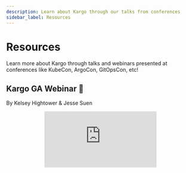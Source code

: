 ```yaml
---
description: Learn about Kargo through our talks from conferences 
sidebar_label: Resources
---
```


# Resources

Learn more about Kargo through talks and webinars presented at conferences like KubeCon, ArgoCon, GitOpsCon, etc!

## Kargo GA Webinar 🎉
By Kelsey Hightower & Jesse Suen

<center>
<div style={{position: "relative", width: "100%", "padding-top": "56.25%"}}>
  <iframe style={{position: "absolute", top: 0, left: 0, width: "100%", height: "100%"}} src="https://www.youtube.com/embed/GvGt0yuApvE?si=UCzHwdzg7R9_mfjJ" frameborder="0" allow="accelerometer; autoplay; clipboard-write; encrypted-media; gyroscope; picture-in-picture; web-share" referrerpolicy="strict-origin-when-cross-origin" allowfullscreen/>
</div>
</center>

## Streamlining Kubernetes with Kargo
By Christian Hernandez | GitHub OpenSourceFriday 2024

<center>
<div style={{position: "relative", width: "100%", "padding-top": "56.25%"}}>
  <iframe style={{position: "absolute", top: 0, left: 0, width: "100%", height: "100%"}} src="https://www.youtube.com/embed/vQ8coBb-3eE?si=26tO8z9-ZoQwbv3N" title="Streamlining Kubernetes with Kargo: #OpenSourceFriday feat. Christian Hernandez" frameborder="0" allow="accelerometer; autoplay; clipboard-write; encrypted-media; gyroscope; picture-in-picture; web-share" referrerpolicy="strict-origin-when-cross-origin" allowfullscreen/>
</div>
</center>

---

## GitOps Pipelines: Everything Everywhere All at Once
By Christian Hernandez | GitOpsCon North America 2024

<center>
<div style={{position: "relative", width: "100%", "padding-top": "56.25%"}}>
  <iframe style={{position: "absolute", top: 0, left: 0, width: "100%", height: "100%"}} src="https://www.youtube.com/embed/ZHGWXISTP68?si=jFdESQ5yXbQn0M3D" title="GitOps Pipelines: Everything Everywhere All at Once - Christian Hernandez" frameborder="0" allow="accelerometer; autoplay; clipboard-write; encrypted-media; gyroscope; picture-in-picture; web-share" referrerpolicy="strict-origin-when-cross-origin" allowfullscreen/>
</div>
</center>

---

## Multi-Stage Deployment Pipelines the GitOps Way
By Jesse Suen & Kent Rancourt | GitOpsCon Europe 2023

<center>
<div style={{position: "relative", width: "100%", "padding-top": "56.25%"}}>
  <iframe style={{position: "absolute", top: 0, left: 0, width: "100%", height: "100%"}} src="https://www.youtube.com/embed/tl8w72tehZ0?si=q-uuzl64JXKyuqH1" title="Multi-Stage Deployment Pipelines the GitOps Way - Jesse Suen & Kent Rancourt" frameborder="0" allow="accelerometer; autoplay; clipboard-write; encrypted-media; gyroscope; picture-in-picture; web-share" referrerpolicy="strict-origin-when-cross-origin" allowfullscreen/>
</div>
</center>

---